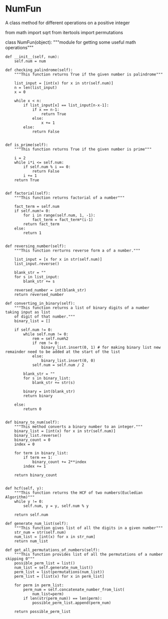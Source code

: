 # NumFun
A class method for different operations on a positive integer


from math import sqrt
from itertools import permutations

class NumFun(object):
    """module for getting some useful math operations"""

    def __init__(self, num):
        self.num = num

    def checking_palindrome(self):
        """This function returns True if the given number is palindrome"""

        list_input = [int(x) for x in str(self.num)]
        n = len(list_input)
        x = 0

        while x < n:
            if list_input[x] == list_input[n-x-1]:
                if x == n-1:
                    return True
                else:
                    x += 1
            else:
                return False


    def is_prime(self):
        """This function returns True if the given number is prime"""

        i = 2
        while i*i <= self.num:
            if self.num % i == 0:
                return False
            i += 1
        return True


    def factorial(self):
        """This function returns factorial of a number"""

        fact_term = self.num
        if self.num!= 0:
            for i in range(self.num, 1, -1):
                fact_term = fact_term*(i-1)
            return fact_term
        else:
            return 1


    def reversing_number(self):
        """This function rerturns reverse form a of a number."""

        list_input = [x for x in str(self.num)]
        list_input.reverse()

        blank_str = ""
        for s in list_input:
            blank_str += s

        reversed_number = int(blank_str)
        return reversed_number

    def converting_in_binary(self):
        """This function returns a list of binary digits of a number taking input as list 
        of digit of that number."""
        binary_list = []

        if self.num != 0:
            while self.num != 0:
                rem = self.num%2
                if rem != 0:
                    binary_list.insert(0, 1) # for making binary list new remainder need to be added at the start of the list
                else:
                    binary_list.insert(0, 0)
                self.num = self.num / 2

            blank_str = ""
            for s in binary_list:
                blank_str += str(s)

            binary = int(blank_str)
            return binary

        else:
            return 0


    def binary_to_num(self):
        """This method converts a binary number to an integer."""
        binary_list = [int(x) for x in str(self.num)]
        binary_list.reverse()
        binary_count = 0
        index = 0

        for term in binary_list:
            if term == 1:
                binary_count += 2**index
            index += 1

        return binary_count


    def hcf(self, y):
        """This function returns the HCF of two numbers(Eucledian Algorithm)"""
        while y != 0:
            self.num, y = y, self.num % y

        return self.num

    def generate_num_list(self):
        """This function gives list of all the digits in a given number"""
        str_num = str(self.num)
        num_list = [int(x) for x in str_num]
        return num_list

    def get_all_permutations_of_numbers(self):
        """This function provides list of all the permutations of a number skipping 0"""
        possible_perm_list = list()
        num_list = self.generate_num_list()
        perm_list = list(permutations(num_list))
        perm_list = [list(x) for x in perm_list]

        for perm in perm_list:
            perm_num = self.concatenate_number_from_list(
                num_list=perm)
            if len(str(perm_num)) == len(perm):
                possible_perm_list.append(perm_num)

        return possible_perm_list
